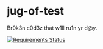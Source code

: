 # jug-of-test
Br0k3n c0d3z that w1ll ru1n yr d@y.

[![Requirements Status](https://requires.io/github/b00kwrm/jug-of-test/requirements.svg?branch=master)](https://requires.io/github/b00kwrm/jug-of-test/requirements/?branch=master)
